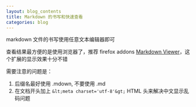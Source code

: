 ```yaml
---
layout: blog_contents
title: Markdown 的书写和快速查看
categories: blog
---
```


markdown 文件的书写使用任意文本编辑器即可

查看结果最方便的是使用浏览器了，推荐 firefox addons [Markdown Viewer](https://addons.mozilla.org/zh-CN/firefox/addon/markdown-viewer/)，这个扩展的显示效果十分不错

需要注意的问题是：

1. 后缀名最好使用 .mdown, 不要使用 .md
2. 在文档开头加上 `&lt;meta charset='utf-8'&gt;` HTML 头来解决中文显示乱码问题
